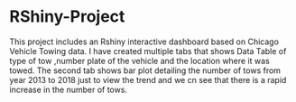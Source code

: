 # RShiny-Project
This project includes an Rshiny interactive dashboard based on Chicago Vehicle Towing data.
I have created multiple tabs that shows Data Table of type of tow ,number plate of the vehicle and the location where it was towed.
The second tab shows bar plot detailing the number of tows from year 2013 to 2018 just to view the trend and we cn see that there is a rapid increase in the number of tows.
